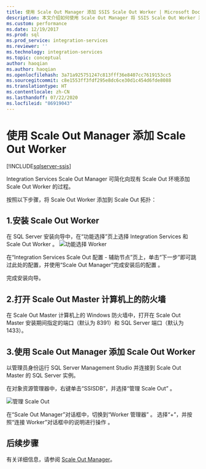 ```yaml
---
title: 使用 Scale Out Manager 添加 SSIS Scale Out Worker | Microsoft Docs
description: 本文介绍如何使用 Scale Out Manager 将 SSIS Scale Out Worker 添加到现有的 Scale Out 环境。
ms.custom: performance
ms.date: 12/19/2017
ms.prod: sql
ms.prod_service: integration-services
ms.reviewer: ''
ms.technology: integration-services
ms.topic: conceptual
author: haoqian
ms.author: haoqian
ms.openlocfilehash: 3a71a925751247c813fff36e8407cc7619153cc5
ms.sourcegitcommit: c8e1553ff3fdf295e8dc6ce30d1c454d6fde8088
ms.translationtype: HT
ms.contentlocale: zh-CN
ms.lasthandoff: 07/22/2020
ms.locfileid: "86919043"
---
```

# <a name="add-a-scale-out-worker-with-scale-out-manager"></a>使用 Scale Out Manager 添加 Scale Out Worker

[!INCLUDE[sqlserver-ssis](../../includes/applies-to-version/sqlserver-ssis.md)]



Integration Services Scale Out Manager 可简化向现有 Scale Out 环境添加 Scale Out Worker 的过程。 

按照以下步骤，将 Scale Out Worker 添加到 Scale Out 拓扑：

## <a name="1-install-scale-out-worker"></a>1.安装 Scale Out Worker
在 SQL Server 安装向导中，在“功能选择”页上选择 Integration Services 和 Scale Out Worker  。 
![功能选择 Worker](media/feature-select-worker.PNG)

在“Integration Services Scale Out 配置 - 辅助节点”页上，单击“下一步”即可跳过此处的配置，并使用“Scale Out Manager”完成安装后的配置    。

完成安装向导。

## <a name="2-open-the-firewall-on-the-scale-out-master-computer"></a>2.打开 Scale Out Master 计算机上的防火墙
在 Scale Out Master 计算机上的 Windows 防火墙中，打开在 Scale Out Master 安装期间指定的端口（默认为 8391）和 SQL Server 端口（默认为 1433）。

## <a name="3-add-a-scale-out-worker-with-scale-out-manager"></a>3.使用 Scale Out Manager 添加 Scale Out Worker
以管理员身份运行 SQL Server Management Studio 并连接到 Scale Out Master 的 SQL Server 实例。

在对象资源管理器中，右键单击“SSISDB”，并选择“管理 Scale Out”   。 

![管理 Scale Out](media/manage-scale-out.PNG)

在“Scale Out Manager”对话框中，切换到“Worker 管理器”   。 选择“+”，并按照“连接 Worker”对话框中的说明进行操作   。 

## <a name="next-steps"></a>后续步骤
有关详细信息，请参阅 [Scale Out Manager](integration-services-ssis-scale-out-manager.md)。
